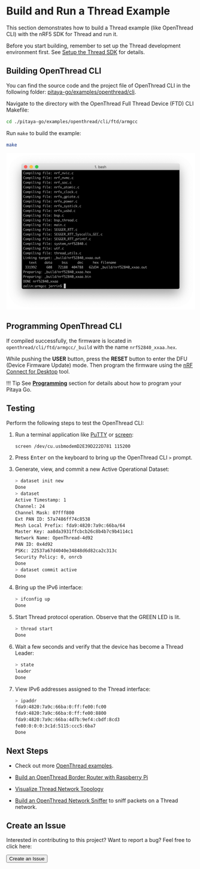 # Build and Run a Thread Example

This section demonstrates how to build a Thread example (like OpenThread CLI) with the nRF5 SDK for Thread and run it.

Before you start building, remember to set up the Thread development environment first. See [Setup the Thread SDK](setup-the-thread-sdk.md) for details.

## Building OpenThread CLI

You can find the source code and the project file of OpenThread CLI in the following folder: [pitaya-go/examples/openthread/cli](https://github.com/makerdiary/pitaya-go/tree/master/examples/openthread/cli).

Navigate to the directory with the OpenThread Full Thread Device (FTD) CLI Makefile:

``` sh
cd ./pitaya-go/examples/openthread/cli/ftd/armgcc
```

Run `make` to build the example:

``` sh
make
```

![](assets/images/building-openthread-cli.png)

## Programming OpenThread CLI

If compiled successfully, the firmware is located in `openthread/cli/ftd/armgcc/_build` with the name `nrf52840_xxaa.hex`.

While pushing the **USER** button, press the **RESET** button to enter the DFU (Device Firmware Update) mode. Then program the firmware using the [nRF Connect for Desktop](https://www.nordicsemi.com/Software-and-Tools/Development-Tools/nRF-Connect-for-desktop) tool.

!!! Tip
	See **[Programming](../programming.md)** section for details about how to program your Pitaya Go.

## Testing

Perform the following steps to test the OpenThread CLI:

1. Run a terminal application like [PuTTY](https://www.chiark.greenend.org.uk/~sgtatham/putty/) or [screen](https://www.gnu.org/software/screen/manual/screen.html):

	``` sh
	screen /dev/cu.usbmodemD2E39D222D781 115200
	```

2. Press <kbd>Enter</kbd> on the keyboard to bring up the OpenThread CLI `>` prompt.

3. Generate, view, and commit a new Active Operational Dataset:

	``` sh
	> dataset init new
	Done
	> dataset
	Active Timestamp: 1
	Channel: 24
	Channel Mask: 07fff800
	Ext PAN ID: 57a7486ff74c8538
	Mesh Local Prefix: fda9:4820:7a9c:66ba/64
	Master Key: aa8da3931ffcbcb26c8b4b7c9b4114c1
	Network Name: OpenThread-4d92
	PAN ID: 0x4d92
	PSKc: 22537a67d4040e34848d6d82ca2c313c
	Security Policy: 0, onrcb
	Done
	> dataset commit active
	Done
	```

4. Bring up the IPv6 interface:

	``` sh
	> ifconfig up
	Done
	```

5. Start Thread protocol operation. Observe that the GREEN LED is lit.

	``` sh
	> thread start
	Done
	```

6. Wait a few seconds and verify that the device has become a Thread Leader:

	``` sh
	> state
	leader
	Done
	```

7. View IPv6 addresses assigned to the Thread interface:

	``` sh
	> ipaddr
	fda9:4820:7a9c:66ba:0:ff:fe00:fc00
	fda9:4820:7a9c:66ba:0:ff:fe00:8800
	fda9:4820:7a9c:66ba:4d7b:9ef4:cbdf:8cd3
	fe80:0:0:0:3c1d:5115:ccc5:6ba7
	Done
	```

## Next Steps

* Check out more [OpenThread examples](https://github.com/makerdiary/pitaya-go/tree/master/examples/openthread/).

* [Build an OpenThread Border Router with Raspberry Pi](openthread-border-router.md)

* [Visualize Thread Network Topology](thread-topology-monitor.md)

* [Build an OpenThread Network Sniffer](thread-network-sniffer.md) to sniff packets on a Thread network.


## Create an Issue

Interested in contributing to this project? Want to report a bug? Feel free to click here:

<a href="https://github.com/makerdiary/pitaya-go/issues/new"><button data-md-color-primary="marsala"><i class="fa fa-github"></i> Create an Issue</button></a>


